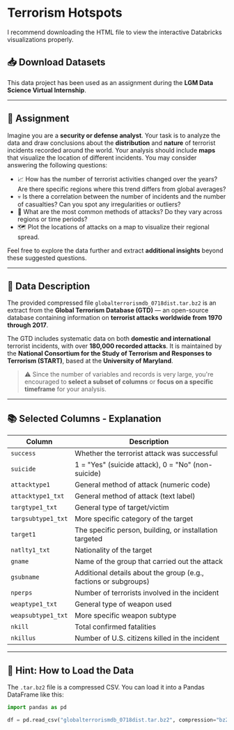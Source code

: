 # Terrorism Hotspots

I recommend downloading the HTML file to view the interactive Databricks visualizations properly.

## 📥 Download Datasets

This data project has been used as an assignment during the **LGM Data Science Virtual Internship**.

---

## 📝 Assignment

Imagine you are a **security or defense analyst**. Your task is to analyze the data and draw conclusions about the **distribution** and **nature** of terrorist incidents recorded around the world. Your analysis should include **maps** that visualize the location of different incidents. You may consider answering the following questions:

- 📈 How has the number of terrorist activities changed over the years? Are there specific regions where this trend differs from global averages?
- 💀 Is there a correlation between the number of incidents and the number of casualties? Can you spot any irregularities or outliers?
- 🔫 What are the most common methods of attacks? Do they vary across regions or time periods?
- 🗺️ Plot the locations of attacks on a map to visualize their regional spread.

Feel free to explore the data further and extract **additional insights** beyond these suggested questions.

---

## 🧾 Data Description

The provided compressed file `globalterrorismdb_0718dist.tar.bz2` is an extract from the **Global Terrorism Database (GTD)** — an open-source database containing information on **terrorist attacks worldwide from 1970 through 2017**.

The GTD includes systematic data on both **domestic and international** terrorist incidents, with over **180,000 recorded attacks**. It is maintained by the **National Consortium for the Study of Terrorism and Responses to Terrorism (START)**, based at the **University of Maryland**.

> ⚠️ Since the number of variables and records is very large, you're encouraged to **select a subset of columns** or **focus on a specific timeframe** for your analysis.

---

## 📚 Selected Columns - Explanation

| Column               | Description                                                                 |
|----------------------|-----------------------------------------------------------------------------|
| `success`            | Whether the terrorist attack was successful                                |
| `suicide`            | 1 = "Yes" (suicide attack), 0 = "No" (non-suicide)                         |
| `attacktype1`        | General method of attack (numeric code)                                    |
| `attacktype1_txt`    | General method of attack (text label)                                      |
| `targtype1_txt`      | General type of target/victim                                               |
| `targsubtype1_txt`   | More specific category of the target                                        |
| `target1`            | The specific person, building, or installation targeted                     |
| `natlty1_txt`        | Nationality of the target                                                   |
| `gname`              | Name of the group that carried out the attack                              |
| `gsubname`           | Additional details about the group (e.g., factions or subgroups)            |
| `nperps`             | Number of terrorists involved in the incident                               |
| `weaptype1_txt`      | General type of weapon used                                                 |
| `weapsubtype1_txt`   | More specific weapon subtype                                                |
| `nkill`              | Total confirmed fatalities                                                  |
| `nkillus`            | Number of U.S. citizens killed in the incident                              |

---

## 🧪 Hint: How to Load the Data

The `.tar.bz2` file is a compressed CSV. You can load it into a Pandas DataFrame like this:

```python
import pandas as pd

df = pd.read_csv("globalterrorismdb_0718dist.tar.bz2", compression="bz2")

